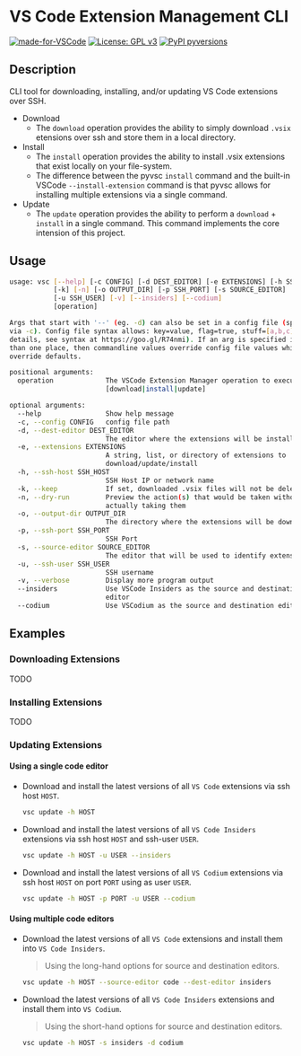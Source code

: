 # VS Code Extension Management CLI

[![made-for-VSCode](https://img.shields.io/badge/Made%20for-VSCode-1f425f.svg)](https://code.visualstudio.com/)
[![License: GPL v3](https://img.shields.io/badge/License-GPLv3-blue.svg)](https://www.gnu.org/licenses/gpl-3.0)
[![PyPI pyversions](https://img.shields.io/pypi/pyversions/ansicolortags.svg)](https://pypi.python.org/pypi/ansicolortags/)

## Description

CLI tool for downloading, installing, and/or updating VS Code extensions over SSH.

* Download
  * The `download` operation provides the ability to simply download `.vsix` etensions over ssh and store them in a local directory.
* Install
  * The `install` operation provides the ability to install .vsix extensions that exist locally on your file-system.
  * The difference between the pyvsc `install` command and the built-in VSCode `--install-extension` command is that pyvsc allows for installing multiple extensions via a single command.
* Update
  * The `update` operation provides the ability to perform a `download` + `install` in a single command. This command implements the core intension of this project.

## Usage

```sh
usage: vsc [--help] [-c CONFIG] [-d DEST_EDITOR] [-e EXTENSIONS] [-h SSH_HOST]
           [-k] [-n] [-o OUTPUT_DIR] [-p SSH_PORT] [-s SOURCE_EDITOR]
           [-u SSH_USER] [-v] [--insiders] [--codium]
           [operation]

Args that start with '--' (eg. -d) can also be set in a config file (specified
via -c). Config file syntax allows: key=value, flag=true, stuff=[a,b,c] (for
details, see syntax at https://goo.gl/R74nmi). If an arg is specified in more
than one place, then commandline values override config file values which
override defaults.

positional arguments:
  operation             The VSCode Extension Manager operation to execute:
                        [download|install|update]

optional arguments:
  --help                Show help message
  -c, --config CONFIG   config file path
  -d, --dest-editor DEST_EDITOR
                        The editor where the extensions will be installed
  -e, --extensions EXTENSIONS
                        A string, list, or directory of extensions to
                        download/update/install
  -h, --ssh-host SSH_HOST
                        SSH Host IP or network name
  -k, --keep            If set, downloaded .vsix files will not be deleted
  -n, --dry-run         Preview the action(s) that would be taken without
                        actually taking them
  -o, --output-dir OUTPUT_DIR
                        The directory where the extensions will be downloaded.
  -p, --ssh-port SSH_PORT
                        SSH Port
  -s, --source-editor SOURCE_EDITOR
                        The editor that will be used to identify extensions
  -u, --ssh-user SSH_USER
                        SSH username
  -v, --verbose         Display more program output
  --insiders            Use VSCode Insiders as the source and destination
                        editor
  --codium              Use VSCodium as the source and destination editor
```

## Examples

### Downloading Extensions

TODO

### Installing Extensions

TODO

### Updating Extensions

#### Using a single code editor

* Download and install the latest versions of all `VS Code` extensions via ssh host `HOST`.

    ```sh
    vsc update -h HOST
    ```

* Download and install the latest versions of all `VS Code Insiders` extensions via ssh host `HOST` and ssh-user `USER`.

    ```sh
    vsc update -h HOST -u USER --insiders
    ```

* Download and install the latest versions of all `VS Codium` extensions via ssh host `HOST` on port `PORT` using as user `USER`.

    ```sh
    vsc update -h HOST -p PORT -u USER --codium
    ```

#### Using multiple code editors

* Download the latest versions of all `VS Code` extensions and install them into `VS Code Insiders`.

    > Using the long-hand options for source and destination editors.

    ```sh
    vsc update -h HOST --source-editor code --dest-editor insiders
    ```

* Download the latest versions of all `VS Code Insiders` extensions and install them into `VS Codium`.

    > Using the short-hand options for source and destination editors.

    ```sh
    vsc update -h HOST -s insiders -d codium
    ```
